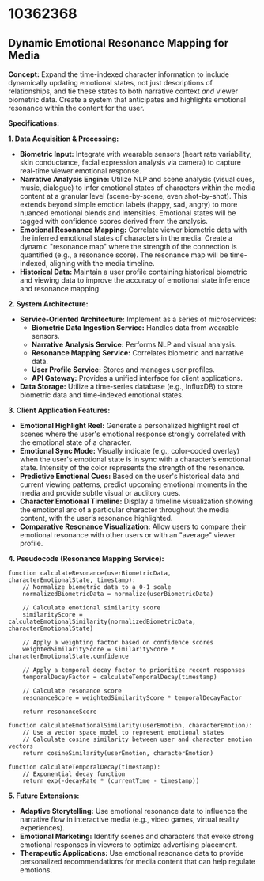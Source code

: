 # 10362368

## Dynamic Emotional Resonance Mapping for Media

**Concept:** Expand the time-indexed character information to include dynamically updating emotional states, not just descriptions of relationships, and tie these states to both narrative context *and* viewer biometric data. Create a system that anticipates and highlights emotional resonance within the content for the user.

**Specifications:**

**1. Data Acquisition & Processing:**

*   **Biometric Input:** Integrate with wearable sensors (heart rate variability, skin conductance, facial expression analysis via camera) to capture real-time viewer emotional response.
*   **Narrative Analysis Engine:** Utilize NLP and scene analysis (visual cues, music, dialogue) to infer emotional states of characters within the media content at a granular level (scene-by-scene, even shot-by-shot). This extends beyond simple emotion labels (happy, sad, angry) to more nuanced emotional blends and intensities.  Emotional states will be tagged with confidence scores derived from the analysis.
*   **Emotional Resonance Mapping:** Correlate viewer biometric data with the inferred emotional states of characters in the media.  Create a dynamic "resonance map" where the strength of the connection is quantified (e.g., a resonance score). The resonance map will be time-indexed, aligning with the media timeline.
*   **Historical Data:**  Maintain a user profile containing historical biometric and viewing data to improve the accuracy of emotional state inference and resonance mapping.

**2. System Architecture:**

*   **Service-Oriented Architecture:**  Implement as a series of microservices:
    *   **Biometric Data Ingestion Service:** Handles data from wearable sensors.
    *   **Narrative Analysis Service:** Performs NLP and visual analysis.
    *   **Resonance Mapping Service:** Correlates biometric and narrative data.
    *   **User Profile Service:** Stores and manages user profiles.
    *   **API Gateway:** Provides a unified interface for client applications.
*   **Data Storage:** Utilize a time-series database (e.g., InfluxDB) to store biometric data and time-indexed emotional states.

**3. Client Application Features:**

*   **Emotional Highlight Reel:** Generate a personalized highlight reel of scenes where the user's emotional response strongly correlated with the emotional state of a character.
*   **Emotional Sync Mode:**  Visually indicate (e.g., color-coded overlay) when the user's emotional state is in sync with a character’s emotional state. Intensity of the color represents the strength of the resonance.
*   **Predictive Emotional Cues:** Based on the user's historical data and current viewing patterns, predict upcoming emotional moments in the media and provide subtle visual or auditory cues.
*   **Character Emotional Timeline:** Display a timeline visualization showing the emotional arc of a particular character throughout the media content, with the user’s resonance highlighted.
*    **Comparative Resonance Visualization:** Allow users to compare their emotional resonance with other users or with an "average" viewer profile.

**4. Pseudocode (Resonance Mapping Service):**

```pseudocode
function calculateResonance(userBiometricData, characterEmotionalState, timestamp):
    // Normalize biometric data to a 0-1 scale
    normalizedBiometricData = normalize(userBiometricData)

    // Calculate emotional similarity score
    similarityScore = calculateEmotionalSimilarity(normalizedBiometricData, characterEmotionalState)

    // Apply a weighting factor based on confidence scores
    weightedSimilarityScore = similarityScore * characterEmotionalState.confidence

    // Apply a temporal decay factor to prioritize recent responses
    temporalDecayFactor = calculateTemporalDecay(timestamp)

    // Calculate resonance score
    resonanceScore = weightedSimilarityScore * temporalDecayFactor

    return resonanceScore

function calculateEmotionalSimilarity(userEmotion, characterEmotion):
    // Use a vector space model to represent emotional states
    // Calculate cosine similarity between user and character emotion vectors
    return cosineSimilarity(userEmotion, characterEmotion)

function calculateTemporalDecay(timestamp):
    // Exponential decay function
    return exp(-decayRate * (currentTime - timestamp))
```

**5. Future Extensions:**

*   **Adaptive Storytelling:**  Use emotional resonance data to influence the narrative flow in interactive media (e.g., video games, virtual reality experiences).
*   **Emotional Marketing:**  Identify scenes and characters that evoke strong emotional responses in viewers to optimize advertising placement.
*   **Therapeutic Applications:**  Use emotional resonance data to provide personalized recommendations for media content that can help regulate emotions.